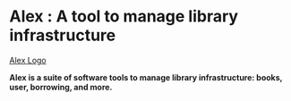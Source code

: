 # Alex : A tool to manage library infrastructure

[Alex Logo](alex-res/logo.png)

**Alex is a suite of software tools to manage library infrastructure: books, user, borrowing, and more.**
